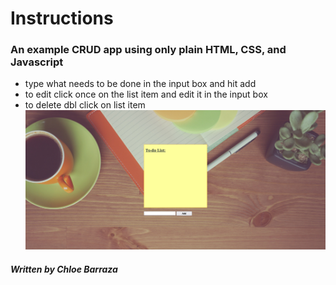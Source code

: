 # Instructions
### An example CRUD app using only plain HTML, CSS, and Javascript

* type what needs to be done in the input box and hit add
* to edit click once on the list item and edit it in the input box
* to delete dbl click on list item
![to-do](./images/first_CRUD_app.png)
##### Written by Chloe Barraza
